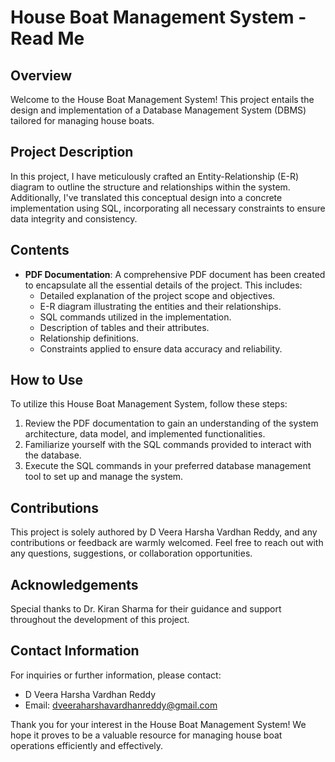 # House Boat Management System - Read Me

## Overview
Welcome to the House Boat Management System! This project entails the design and implementation of a Database Management System (DBMS) tailored for managing house boats. 

## Project Description
In this project, I have meticulously crafted an Entity-Relationship (E-R) diagram to outline the structure and relationships within the system. Additionally, I've translated this conceptual design into a concrete implementation using SQL, incorporating all necessary constraints to ensure data integrity and consistency.

## Contents
- **PDF Documentation**: A comprehensive PDF document has been created to encapsulate all the essential details of the project. This includes:
    - Detailed explanation of the project scope and objectives.
    - E-R diagram illustrating the entities and their relationships.
    - SQL commands utilized in the implementation.
    - Description of tables and their attributes.
    - Relationship definitions.
    - Constraints applied to ensure data accuracy and reliability.

## How to Use
To utilize this House Boat Management System, follow these steps:
1. Review the PDF documentation to gain an understanding of the system architecture, data model, and implemented functionalities.
2. Familiarize yourself with the SQL commands provided to interact with the database.
3. Execute the SQL commands in your preferred database management tool to set up and manage the system.

## Contributions
This project is solely authored by D Veera Harsha Vardhan Reddy, and any contributions or feedback are warmly welcomed. Feel free to reach out with any questions, suggestions, or collaboration opportunities.

## Acknowledgements
Special thanks to Dr. Kiran Sharma for their guidance and support throughout the development of this project.

## Contact Information
For inquiries or further information, please contact:
- D Veera Harsha Vardhan Reddy
- Email: dveeraharshavardhanreddy@gmail.com

Thank you for your interest in the House Boat Management System! We hope it proves to be a valuable resource for managing house boat operations efficiently and effectively.
